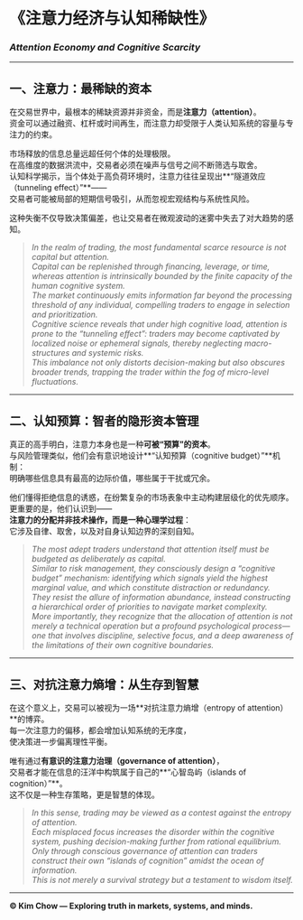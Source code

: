 # 《注意力经济与认知稀缺性》  
### *Attention Economy and Cognitive Scarcity*

---

## 一、注意力：最稀缺的资本  
在交易世界中，最根本的稀缺资源并非资金，而是**注意力（attention）**。  
资金可以通过融资、杠杆或时间再生，而注意力却受限于人类认知系统的容量与专注力的约束。  

市场释放的信息总量远超任何个体的处理极限。  
在高维度的数据洪流中，交易者必须在噪声与信号之间不断筛选与取舍。  
认知科学揭示，当个体处于高负荷环境时，注意力往往呈现出**“隧道效应（tunneling effect）”**——  
交易者可能被局部的短期信号吸引，从而忽视宏观结构与系统性风险。  

这种失衡不仅导致决策偏差，也让交易者在微观波动的迷雾中失去了对大趋势的感知。  

> *In the realm of trading, the most fundamental scarce resource is not capital but attention.*  
> *Capital can be replenished through financing, leverage, or time, whereas attention is intrinsically bounded by the finite capacity of the human cognitive system.*  
> *The market continuously emits information far beyond the processing threshold of any individual, compelling traders to engage in selection and prioritization.*  
> *Cognitive science reveals that under high cognitive load, attention is prone to the “tunneling effect”: traders may become captivated by localized noise or ephemeral signals, thereby neglecting macro-structures and systemic risks.*  
> *This imbalance not only distorts decision-making but also obscures broader trends, trapping the trader within the fog of micro-level fluctuations.*

---

## 二、认知预算：智者的隐形资本管理  
真正的高手明白，注意力本身也是一种**可被“预算”的资本**。  
与风险管理类似，他们会有意识地设计**“认知预算（cognitive budget）”**机制：  
明确哪些信息具有最高的边际价值，哪些属于干扰或冗余。  

他们懂得拒绝信息的诱惑，在纷繁复杂的市场表象中主动构建层级化的优先顺序。  
更重要的是，他们认识到——  
**注意力的分配并非技术操作，而是一种心理学过程**：  
它涉及自律、取舍，以及对自身认知边界的深刻自知。  

> *The most adept traders understand that attention itself must be budgeted as deliberately as capital.*  
> *Similar to risk management, they consciously design a “cognitive budget” mechanism: identifying which signals yield the highest marginal value, and which constitute distraction or redundancy.*  
> *They resist the allure of information abundance, instead constructing a hierarchical order of priorities to navigate market complexity.*  
> *More importantly, they recognize that the allocation of attention is not merely a technical operation but a profound psychological process—one that involves discipline, selective focus, and a deep awareness of the limitations of their own cognitive boundaries.*

---

## 三、对抗注意力熵增：从生存到智慧  
在这个意义上，交易可以被视为一场**对抗注意力熵增（entropy of attention）**的博弈。  
每一次注意力的偏移，都会增加认知系统的无序度，  
使决策进一步偏离理性平衡。  

唯有通过**有意识的注意力治理（governance of attention）**，  
交易者才能在信息的汪洋中构筑属于自己的**“心智岛屿（islands of cognition）”**。  
这不仅是一种生存策略，更是智慧的体现。  

> *In this sense, trading may be viewed as a contest against the entropy of attention.*  
> *Each misplaced focus increases the disorder within the cognitive system, pushing decision-making further from rational equilibrium.*  
> *Only through conscious governance of attention can traders construct their own “islands of cognition” amidst the ocean of information.*  
> *This is not merely a survival strategy but a testament to wisdom itself.*

---

**© Kim Chow — Exploring truth in markets, systems, and minds.**

